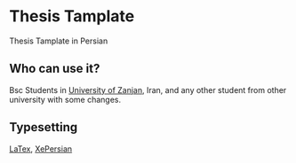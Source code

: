 # Thesis Tamplate
Thesis Tamplate in Persian

## Who can use it?
Bsc Students in [University of Zanjan](https://www.znu.ac.ir), Iran, and any other student from other university with some changes.

## Typesetting
[LaTex](https://www.latex-project.org/), [XePersian](https://www.ctan.org/pkg/xepersian?lang=en)
